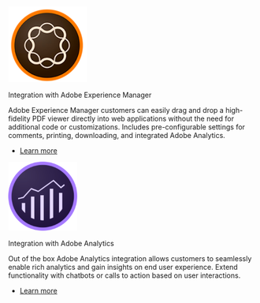 
<Carousel slots="image,heading, text, buttons" repeat="2"  theme="lightest" enableNavigation imageStyle="height:250px;width:250px;margin:auto !important;" className="vertical-padding" />

![Integration](../../images/adobe_exerience_manager_logo@2x.png)

Integration with Adobe Experience Manager

Adobe Experience Manager customers can easily drag and drop a high-fidelity PDF viewer directly into web applications without the need for additional code or customizations. Includes pre-configurable settings for comments, printing, downloading, and integrated Adobe Analytics.

* [Learn more](https://experienceleague.adobe.com/docs/experience-manager-core-components/using/components/pdf-viewer.html?lang=en)


![Analytics](../../images/adobe-analytics@2x.png)

Integration with Adobe Analytics

Out of the box Adobe Analytics integration allows customers to seamlessly enable rich analytics and gain insights on end user experience. Extend functionality with chatbots or calls to action based on user interactions.


* [Learn more](https://medium.com/adobetech/pdf-analytics-get-insights-on-embedded-pdfs-on-your-website-44e6a314fb1f)